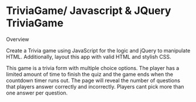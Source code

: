 # TriviaGame/ Javascript & JQuery TriviaGame

Overview

Create a Trivia game using JavaScript for the logic and jQuery to manipulate HTML. Additionally, layout this app with valid HTML and stylish CSS.


This game is a trivia form with multiple choice options. The player has a limited amount of time to finish the quiz and the game ends when the countdown timer runs out. The page will reveal the number of questions that players answer correctly and incorrectly. Players cant pick more than one answer per question.

